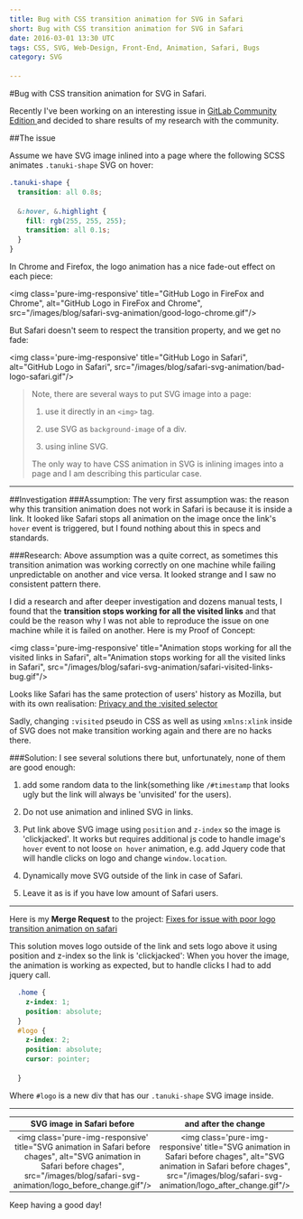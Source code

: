 ```yaml
---
title: Bug with CSS transition animation for SVG in Safari
short: Bug with CSS transition animation for SVG in Safari
date: 2016-03-01 13:30 UTC
tags: CSS, SVG, Web-Design, Front-End, Animation, Safari, Bugs
category: SVG

---
```

#Bug with CSS transition animation for SVG in Safari.

Recently I've been working on an interesting issue in [GitLab Community Edition
](https://gitlab.com/gitlab-org/gitlab-ce/issues/11867) and decided to share results of my research with the community.

##The issue


Assume we have SVG image inlined into a page where the following SCSS animates `.tanuki-shape` SVG on hover:

```scss
.tanuki-shape {
  transition: all 0.8s;

  &:hover, &.highlight {
    fill: rgb(255, 255, 255);
    transition: all 0.1s;
  }
}
```

In Chrome and Firefox, the logo animation has a nice fade-out effect on each piece:

<img class='pure-img-responsive' title="GitHub Logo in FireFox and Chrome", alt="GitHub Logo in FireFox and Chrome", src="/images/blog/safari-svg-animation/good-logo-chrome.gif"/>

But Safari doesn't seem to respect the transition property, and we get no fade:

<img class='pure-img-responsive' title="GitHub Logo in Safari", alt="GitHub Logo in Safari", src="/images/blog/safari-svg-animation/bad-logo-safari.gif"/>

> Note, there are several ways to put SVG image into a page: 
> 
> 1. use it directly in an `<img>` tag.
> 
> 2. use SVG as `background-image` of a div.
> 
> 3. using inline SVG.
> 
> The only way to have CSS animation in SVG is inlining images into a page and I am describing this particular case.


---
##Investigation
###Assumption:
The very first assumption was: the reason why this transition animation does not work in Safari is because it is inside a link. It looked like Safari stops all animation on the image once the link's `hover` event is triggered, but I found nothing about this in specs and standards.

###Research:
Above assumption was a quite correct, as sometimes this transition animation was working correctly on one machine while failing unpredictable on another and vice versa. It looked strange and I saw no consistent pattern there. 

I did a research and after deeper investigation and dozens manual tests, I found that the **transition stops working for all the visited links** and that could be the reason why I was not able to reproduce the issue on one machine while it is failed on another. 
Here is my Proof of Concept: 

<img class='pure-img-responsive' title="Animation stops working for all the visited links in Safari", alt="Animation stops working for all the visited links in Safari", src="/images/blog/safari-svg-animation/safari-visited-links-bug.gif"/>

Looks like Safari has the same protection of users' history as Mozilla, but with its own realisation: [Privacy and the :visited selector](https://developer.mozilla.org/en-US/docs/Web/CSS/Privacy_and_the_:visited_selector)

Sadly, changing `:visited` pseudo in CSS as well as using `xmlns:xlink` inside of SVG does not make transition working again and there are no hacks there.

###Solution:
I see several solutions there but, unfortunately, none of them are good enough:
  
  1. add some random data to the link(something like `/#timestamp` that looks ugly but the link will always be 'unvisited' for the users).
  
  2. Do not use animation and inlined SVG in links.
  
  3. Put link above SVG image using `position` and `z-index` so the image is 'clickjacked'. It works but requires additional js code to handle image's `hover` event to not loose `on hover` animation, e.g. add Jquery code that will handle clicks on logo and change `window.location`.
  
  4. Dynamically move SVG outside of the link in case of Safari.
  
  3. Leave it as is if you have low amount of Safari users.

---
Here is my **Merge Request** to the project: [Fixes for issue with poor logo transition animation on safari](https://gitlab.com/gitlab-org/gitlab-ce/merge_requests/2690#note_3543658) 

This solution moves logo outside of the link and sets logo above it using position and z-index so the link is 'clickjacked': When you hover the image, the animation is working as expected, but to handle clicks I had to add jquery call.

```scss
  .home {
    z-index: 1;
    position: absolute;
  }
  #logo {
    z-index: 2;
    position: absolute;
    cursor: pointer;

  }
```

Where `#logo` is a new div that has our `.tanuki-shape` SVG image inside.

---
| SVG image in Safari before | and after the change |
|:--------------------------:|:--------------------:|
| <img class='pure-img-responsive' title="SVG animation in Safari before chages", alt="SVG animation in Safari before chages", src="/images/blog/safari-svg-animation/logo_before_change.gif"/> | <img class='pure-img-responsive' title="SVG animation in Safari before chages", alt="SVG animation in Safari before chages", src="/images/blog/safari-svg-animation/logo_after_change.gif"/> | 


Keep having a good day!
